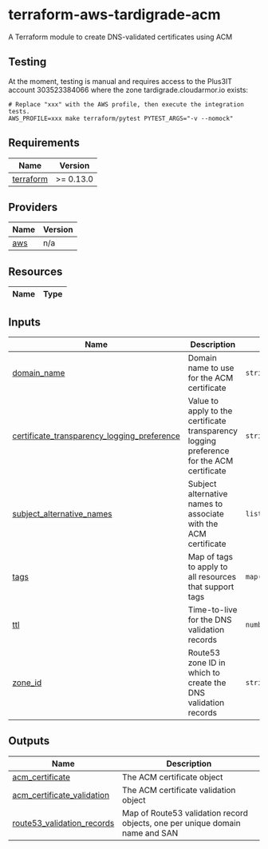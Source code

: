 # terraform-aws-tardigrade-acm

A Terraform module to create DNS-validated certificates using ACM

## Testing

At the moment, testing is manual and requires access to the Plus3IT account
303523384066 where the zone tardigrade.cloudarmor.io exists:

```
# Replace "xxx" with the AWS profile, then execute the integration tests.
AWS_PROFILE=xxx make terraform/pytest PYTEST_ARGS="-v --nomock"
```

<!-- BEGIN TFDOCS -->
## Requirements

| Name | Version |
|------|---------|
| <a name="requirement_terraform"></a> [terraform](#requirement\_terraform) | >= 0.13.0 |

## Providers

| Name | Version |
|------|---------|
| <a name="provider_aws"></a> [aws](#provider\_aws) | n/a |

## Resources

| Name | Type |
|------|------|

## Inputs

| Name | Description | Type | Default | Required |
|------|-------------|------|---------|:--------:|
| <a name="input_domain_name"></a> [domain\_name](#input\_domain\_name) | Domain name to use for the ACM certificate | `string` | n/a | yes |
| <a name="input_certificate_transparency_logging_preference"></a> [certificate\_transparency\_logging\_preference](#input\_certificate\_transparency\_logging\_preference) | Value to apply to the certificate transparency logging preference for the ACM certificate | `string` | `"ENABLED"` | no |
| <a name="input_subject_alternative_names"></a> [subject\_alternative\_names](#input\_subject\_alternative\_names) | Subject alternative names to associate with the ACM certificate | `list(string)` | `[]` | no |
| <a name="input_tags"></a> [tags](#input\_tags) | Map of tags to apply to all resources that support tags | `map(string)` | `{}` | no |
| <a name="input_ttl"></a> [ttl](#input\_ttl) | Time-to-live for the DNS validation records | `number` | `300` | no |
| <a name="input_zone_id"></a> [zone\_id](#input\_zone\_id) | Route53 zone ID in which to create the DNS validation records | `string` | `""` | no |

## Outputs

| Name | Description |
|------|-------------|
| <a name="output_acm_certificate"></a> [acm\_certificate](#output\_acm\_certificate) | The ACM certificate object |
| <a name="output_acm_certificate_validation"></a> [acm\_certificate\_validation](#output\_acm\_certificate\_validation) | The ACM certificate validation object |
| <a name="output_route53_validation_records"></a> [route53\_validation\_records](#output\_route53\_validation\_records) | Map of Route53 validation record objects, one per unique domain name and SAN |

<!-- END TFDOCS -->
